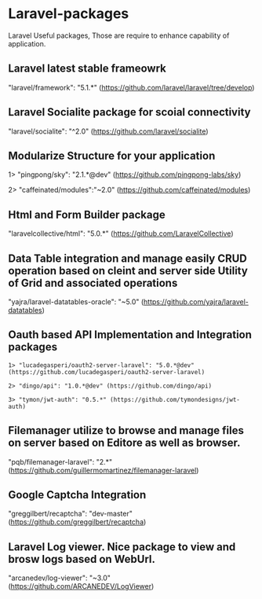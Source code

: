 # Laravel-packages
Laravel Useful packages, Those are require to enhance capability of application.

## Laravel latest stable frameowrk
  "laravel/framework": "5.1.*"   (https://github.com/laravel/laravel/tree/develop)
  
## Laravel Socialite package for scoial connectivity 
  "laravel/socialite": "^2.0" (https://github.com/laravel/socialite)
  
## Modularize Structure for your application 
  1>  "pingpong/sky": "2.1.*@dev" (https://github.com/pingpong-labs/sky)
  
  2>  "caffeinated/modules":"~2.0" (https://github.com/caffeinated/modules)
  
## Html and Form Builder package
  "laravelcollective/html": "5.0.*" (https://github.com/LaravelCollective)
  
## Data Table integration and manage easily CRUD operation based on cleint and server side Utility of Grid and associated operations
   "yajra/laravel-datatables-oracle": "~5.0" (https://github.com/yajra/laravel-datatables)

## Oauth based API Implementation and Integration packages
    1> "lucadegasperi/oauth2-server-laravel": "5.0.*@dev" (https://github.com/lucadegasperi/oauth2-server-laravel)
    
    2> "dingo/api": "1.0.*@dev" (https://github.com/dingo/api)
    
    3> "tymon/jwt-auth": "0.5.*" (https://github.com/tymondesigns/jwt-auth)

##  Filemanager utilize to browse and manage files on server based on Editore as well as browser.
  "pqb/filemanager-laravel": "2.*" (https://github.com/guillermomartinez/filemanager-laravel)
  
## Google Captcha Integration
  "greggilbert/recaptcha": "dev-master" (https://github.com/greggilbert/recaptcha)
  
## Laravel Log viewer. Nice package to view and brosw logs based on WebUrl.
  "arcanedev/log-viewer": "~3.0" (https://github.com/ARCANEDEV/LogViewer)
  
